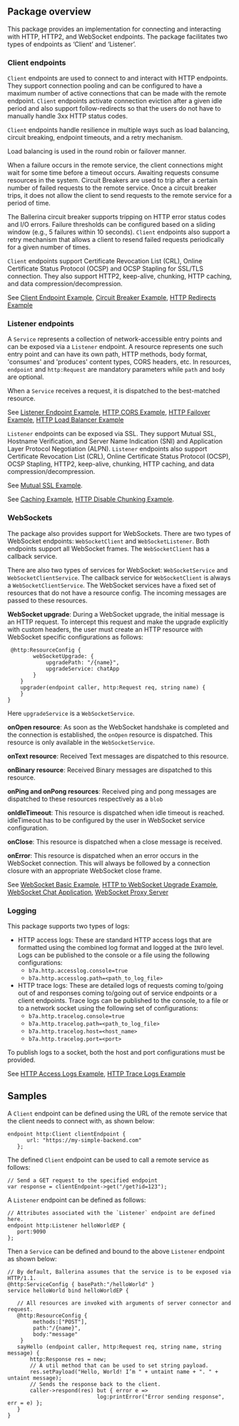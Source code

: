 ## Package overview

This package provides an implementation for connecting and interacting with HTTP, HTTP2, and WebSocket endpoints. The package facilitates two types of endpoints as ‘Client’ and ‘Listener’. 

### Client endpoints

`Client` endpoints are used to connect to and interact with HTTP endpoints. They support connection pooling and can be configured to have a maximum number of active connections that can be made with the remote endpoint. `Client` endpoints activate connection eviction after a given idle period and also support follow-redirects so that the users do not have to manually handle 3xx HTTP status codes. 

`Client` endpoints handle resilience in multiple ways such as load balancing, circuit breaking, endpoint timeouts, and a retry mechanism.

Load balancing is used in the round robin or failover manner. 

When a failure occurs in the remote service, the client connections might wait for some time before a timeout occurs. Awaiting requests consume resources in the system. Circuit Breakers are used to trip after a certain number of failed requests to the remote service. Once a circuit breaker trips, it does not allow the client to send requests to the remote service for a period of time.

The Ballerina circuit breaker supports tripping on HTTP error status codes and I/O errors. Failure thresholds can be configured based on a sliding window (e.g., 5 failures within 10 seconds). `Client` endpoints also support a retry mechanism that allows a client to resend failed requests periodically for a given number of times.

`Client` endpoints support Certificate Revocation List (CRL), Online Certificate Status Protocol (OCSP) and OCSP Stapling for SSL/TLS connection. They also support HTTP2, keep-alive, chunking, HTTP caching, and data compression/decompression. 

See [Client Endpoint Example](https://ballerina.io/learn/by-example/http-client-endpoint.html), [Circuit Breaker Example](https://ballerina.io/learn/by-example/http-circuit-breaker.html), [HTTP Redirects Example](https://ballerina.io/learn/by-example/http-redirects.html)

### Listener endpoints

A `Service` represents a collection of network-accessible entry points and can be exposed via a `Listener` endpoint. A resource represents one such entry point and can have its own path, HTTP methods, body format, 'consumes' and 'produces' content types, CORS headers, etc. In resources, `endpoint` and `http:Request` are mandatory parameters while `path` and `body` are optional. 

When a `Service` receives a request, it is dispatched to the best-matched resource.


See [Listener Endpoint Example](https://ballerina.io/learn/by-example/http-data-binding.html), [HTTP CORS Example](https://ballerina.io/learn/by-example/http-cors.html), [HTTP Failover Example](https://ballerina.io/learn/by-example/http-failover.html), [HTTP Load Balancer Example](https://ballerina.io/learn/by-example/http-load-balancer.html)

`Listener` endpoints can be exposed via SSL. They support Mutual SSL, Hostname Verification, and Server Name Indication (SNI) and Application Layer Protocol Negotiation (ALPN). `Listener` endpoints also support Certificate Revocation List (CRL), Online Certificate Status Protocol (OCSP), OCSP Stapling, HTTP2, keep-alive, chunking, HTTP caching, and data compression/decompression. 

See [Mutual SSL Example](https://ballerina.io/learn/by-example/mutual-ssl.html).

See [Caching Example](https://ballerina.io/learn/by-example/caching.html), [HTTP Disable Chunking Example](https://ballerina.io/learn/by-example/http-disable-chunking.html).

### WebSockets

The package also provides support for WebSockets. There are two types of WebSocket endpoints: `WebSocketClient` and `WebSocketListener`. Both endpoints support all WebSocket frames. The `WebSocketClient` has a callback service.

There are also two types of services for WebSocket: `WebSocketService` and `WebSocketClientService`. The callback service for `WebSocketClient` is always a `WebSocketClientService`. The WebSocket services have a fixed set of resources that do not have a resource config. The incoming messages are passed to these resources.

**WebSocket upgrade**: During a WebSocket upgrade, the initial message is an HTTP request. To intercept this request and make the upgrade explicitly with custom headers, the user must create an HTTP resource with WebSocket specific configurations as follows:
```ballerina
 @http:ResourceConfig {
        webSocketUpgrade: {
            upgradePath: "/{name}",
            upgradeService: chatApp
        }
    }
    upgrader(endpoint caller, http:Request req, string name) {
    }
}
```
Here `upgradeService` is a `WebSocketService`.

**onOpen resource**: As soon as the WebSocket handshake is completed and the connection is established, the `onOpen` resource is dispatched. This resource is only available in the `WebSocketService`.

**onText resource**: Received Text messages are dispatched to this resource.

**onBinary resource**: Received Binary messages are dispatched to this resource.

**onPing and onPong resources**: Received ping and pong messages are dispatched to these resources respectively as a `blob`

**onIdleTimeout**: This resource is dispatched when idle timeout is reached. idleTimeout has to be configured by the user in WebSocket service configuration.

**onClose**: This resource is dispatched when a close message is received.

**onError**: This resource is dispatched when an error occurs in the WebSocket connection. This will always be followed by a connection closure with an appropriate WebSocket close frame.

See [WebSocket Basic Example](https://ballerina.io/learn/by-example/websocket-basic-sample.html), 
[HTTP to WebSocket Upgrade Example](https://ballerina.io/learn/by-example/http-to-websocket-upgrade.html),
[WebSocket Chat Application](https://ballerina.io/learn/by-example/websocket-chat-application.html), 
[WebSocket Proxy Server](https://ballerina.io/learn/by-example/websocket-proxy-server.html) 

### Logging

This package supports two types of logs:
- HTTP access logs: These are standard HTTP access logs that are formatted using the combined log format and logged at the `INFO` level. Logs can be published to the console or a file using the following configurations:
    - `b7a.http.accesslog.console=true`
    - `b7a.http.accesslog.path=<path_to_log_file>`
- HTTP trace logs: These are detailed logs of requests coming to/going out of and responses coming to/going out of service endpoints or a client endpoints. Trace logs can be published to the console, to a file or to a network socket using the following set of configurations:
    - `b7a.http.tracelog.console=true`
    - `b7a.http.tracelog.path=<path_to_log_file>`
    - `b7a.http.tracelog.host=<host_name>`
    - `b7a.http.tracelog.port=<port>`
    
To publish logs to a socket, both the host and port configurations must be provided.  

See [HTTP Access Logs Example](https://ballerina.io/learn/by-example/http-access-logs.html), [HTTP Trace Logs Example](https://ballerina.io/learn/by-example/http-trace-logs.html)

## Samples

A `Client` endpoint can be defined using the URL of the remote service that the client needs to connect with, as shown below:

``` ballerina
endpoint http:Client clientEndpoint {
      url: "https://my-simple-backend.com"
   };
```
The defined `Client` endpoint can be used to call a remote service as follows:

``` ballerina
// Send a GET request to the specified endpoint
var response = clientEndpoint->get("/get?id=123");
```

A `Listener` endpoint can be defined as follows:

```ballerina
// Attributes associated with the `Listener` endpoint are defined here.
endpoint http:Listener helloWorldEP {
   port:9090
};
```

Then a `Service` can be defined and bound to the above `Listener` endpoint as shown below:

```ballerina
// By default, Ballerina assumes that the service is to be exposed via HTTP/1.1.
@http:ServiceConfig { basePath:"/helloWorld" }
service helloWorld bind helloWorldEP {

   // All resources are invoked with arguments of server connector and request.
   @http:ResourceConfig {
        methods:["POST"],
        path:"/{name}",
        body:"message"
    }
   sayHello (endpoint caller, http:Request req, string name, string message) {
       http:Response res = new;
       // A util method that can be used to set string payload.
       res.setPayload("Hello, World! I’m " + untaint name + ". " + untaint message);
       // Sends the response back to the client.
       caller->respond(res) but { error e => 
                            log:printError("Error sending response", err = e) };
   }
}
```
